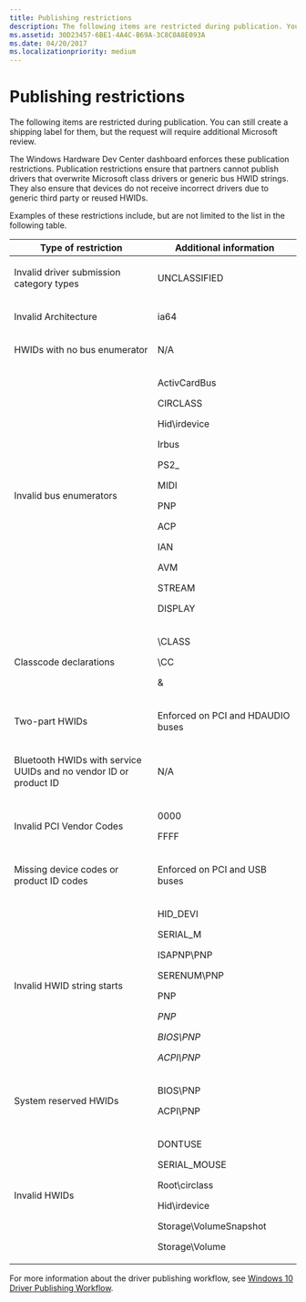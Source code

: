 ```yaml
---
title: Publishing restrictions
description: The following items are restricted during publication. You can still create a shipping label for them, but the request will require additional Microsoft review.
ms.assetid: 30D23457-6BE1-4A4C-B69A-3C8C0A8E093A
ms.date: 04/20/2017
ms.localizationpriority: medium
---
```


# Publishing restrictions


The following items are restricted during publication. You can still create a shipping label for them, but the request will require additional Microsoft review.

The Windows Hardware Dev Center dashboard enforces these publication restrictions. Publication restrictions ensure that partners cannot publish drivers that overwrite Microsoft class drivers or generic bus HWID strings. They also ensure that devices do not receive incorrect drivers due to generic third party or reused HWIDs.

Examples of these restrictions include, but are not limited to the list in the following table.

<table>
<colgroup>
<col width="50%" />
<col width="50%" />
</colgroup>
<thead>
<tr class="header">
<th>Type of restriction</th>
<th>Additional information</th>
</tr>
</thead>
<tbody>
<tr class="odd">
<td><p>Invalid driver submission category types</p></td>
<td><p>UNCLASSIFIED</p></td>
</tr>
<tr class="even">
<td><p>Invalid Architecture</p></td>
<td><p>ia64</p></td>
</tr>
<tr class="odd">
<td><p>HWIDs with no bus enumerator</p></td>
<td><p>N/A</p></td>
</tr>
<tr class="even">
<td><p>Invalid bus enumerators</p></td>
<td><p>ActivCardBus</p>
<p>CIRCLASS</p>
<p>Hid\irdevice</p>
<p>Irbus</p>
<p>PS2_</p>
<p>MIDI</p>
<p>PNP</p>
<p>ACP</p>
<p>IAN</p>
<p>AVM</p>
<p>STREAM</p>
<p>DISPLAY</p></td>
</tr>
<tr class="odd">
<td><p>Classcode declarations</p></td>
<td><p>\CLASS</p>
<p>\CC</p>
<p>&amp;</p></td>
</tr>
<tr class="even">
<td><p>Two-part HWIDs</p></td>
<td><p>Enforced on PCI and HDAUDIO buses</p></td>
</tr>
<tr class="odd">
<td><p>Bluetooth HWIDs with service UUIDs and no vendor ID or product ID</p></td>
<td><p>N/A</p></td>
</tr>
<tr class="even">
<td><p>Invalid PCI Vendor Codes</p></td>
<td><p>0000</p>
<p>FFFF</p></td>
</tr>
<tr class="odd">
<td><p>Missing device codes or product ID codes</p></td>
<td><p>Enforced on PCI and USB buses</p></td>
</tr>
<tr class="even">
<td><p>Invalid HWID string starts</p></td>
<td><p>HID_DEVI</p>
<p>SERIAL_M</p>
<p>ISAPNP\PNP</p>
<p>SERENUM\PNP</p>
<p>PNP</p>
<p><em>PNP</p>
<p>BIOS\PNP</p>
<p>ACPI\PNP</p></td>
</tr>
<tr class="odd">
<td><p>System reserved HWIDs</p></td>
<td><p>BIOS\PNP</p>
<p>ACPI\PNP</p></td>
</tr>
<tr class="even">
<td><p>Invalid HWIDs</p></td>
<td><p></em>DONTUSE</p>
<p>SERIAL_MOUSE</p>
<p>Root\circlass</p>
<p>Hid\irdevice</p>
<p>Storage\VolumeSnapshot</p>
<p>Storage\Volume</p></td>
</tr>
</tbody>
</table>

 

For more information about the driver publishing workflow, see [Windows 10 Driver Publishing Workflow](http://go.microsoft.com/fwlink/p/?LinkId=617374).

 

 





